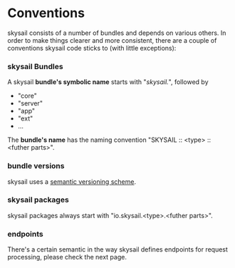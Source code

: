 # Conventions

skysail consists of a number of bundles and depends on various others. In order to make things clearer and more consistent, there are a couple of conventions skysail code sticks to \(with little exceptions\):

### skysail Bundles

A skysail **bundle's symbolic name** starts with "_skysail._", followed by

* "core"
* "server"
* "app"
* "ext"
* ...

The **bundle's name** has the naming convention "SKYSAIL :: &lt;type&gt; :: &lt;futher parts&gt;".

### bundle versions

skysail uses a [semantic versioning scheme](http://bnd.bndtools.org/chapters/170-versioning.html).

### skysail packages

skysail packages always start with "io.skysail.&lt;type&gt;.&lt;futher parts&gt;".

### endpoints

There's a certain semantic in the way skysail defines endpoints for request processing, please check the next page.


